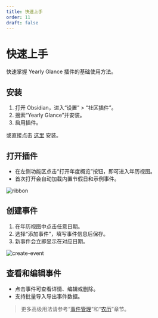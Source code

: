 ```yaml
---
title: 快速上手
order: 11
draft: false
---
```


# 快速上手

快速掌握 Yearly Glance 插件的基础使用方法。

## 安装

1. 打开 Obsidian，进入“设置” > “社区插件”。
2. 搜索“Yearly Glance”并安装。
3. 启用插件。

或直接点击 [这里](https://obsidian.md/plugins?id=yearly-glance) 安装。

## 打开插件

- 在左侧功能区点击“打开年度概览”按钮，即可进入年历视图。
- 首次打开会自动加载内置节假日和示例事件。

![ribbon](/images/doc/YG/ribbon-zh.png)

## 创建事件

1. 在年历视图中点击任意日期。
2. 选择“添加事件”，填写事件信息后保存。
3. 新事件会立即显示在对应日期。

![create-event](/images/doc/YG/create-event-zh.png)

## 查看和编辑事件

- 点击事件可查看详情、编辑或删除。
- 支持批量导入导出事件数据。

> 更多高级用法请参考“[事件管理](/obsidian-yearly-glance/guide/event)”和“[农历](/obsidian-yearly-glance/guide/lunar)”章节。
